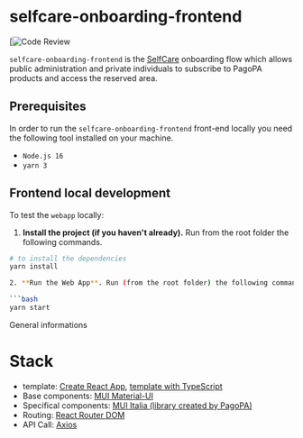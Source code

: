 # selfcare-onboarding-frontend 

[![Code Review](https://dev.azure.com/pagopaspa/selfcare-platform-app-projects/_build)

`selfcare-onboarding-frontend` is the [SelfCare](https://selfcare.pagopa.it/auth/login) onboarding flow which allows public administration and private individuals to subscribe to PagoPA products and access the reserved area.

## Prerequisites

In order to run the `selfcare-onboarding-frontend` front-end locally you need the following tool installed on your machine.

- `Node.js 16`
- `yarn 3`

## Frontend local development

To test the `webapp` locally:

1. **Install the project (if you haven't already).** Run from the root folder the following commands.

```bash
# to install the dependencies
yarn install

2. **Run the Web App**. Run (from the root folder) the following command

```bash
yarn start
```

General informations

# Stack
- template: [Create React App](https://github.com/facebook/create-react-app), [template with TypeScript](https://create-react-app.dev/docs/adding-typescript/)
- Base components: [MUI Material-UI](https://mui.com/material-ui/)
- Specifical components: [MUI Italia (library created by PagoPA)](https://main--633c31eff9fe385398ada426.chromatic.com/)
- Routing: [React Router DOM](https://reactrouter.com/web)
- API Call: [Axios](https://axios-http.com)

